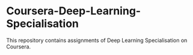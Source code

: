 # Coursera-Deep-Learning-Specialisation
This repository contains assignments of Deep Learning Specialisation on Coursera.
